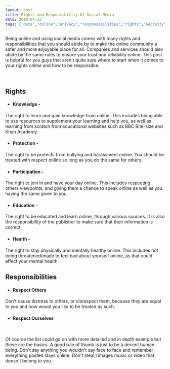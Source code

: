 ```yaml
---
layout: post
title: Rights and Responsibility Of Social Media
date: 2018-04-23
tags: ["data","online","privacy","responsibilities","rights","secruity","Security","social","social media"]
---
```


Being online and using social media comes with many rights and responsibilities that you should abide by to make the online community a safer and more enjoyable place for all. Companies and services should also abide by the same rules to ensure your trust and reliability online. This post is helpful for you guys that aren't quite sure where to start when it comes to your rights online and how to be responsible.

&nbsp;

## Rights

*   ####  Knowledge -
The right to learn and gain knowledge from online. This includes being able to use resources to supplement your learning and help you, as well as learning from scratch from educational websites such as BBC Bite-size and Khan Academy.

*   #### Protection -
The right to be protects from bullying and harassment online. You should be treated with respect online so long as you do the same for others.

*   #### Participation -
The right to join in and have your day online. This includes respecting others viewpoints, and giving them a chance to speak online as well as you having the same given to you.

*   #### Education -
The right to be educated and learn online, through various sources. It is also the responsibility of the publisher to make sure that their information is correct.

*   #### Health -
The right to stay physically and mentally healthy online. This includes not being threatened/made to feel bad about yourself online, as that could affect your mental health.

## Responsibilities

*   ####  Respect Others
Don't cause distress to others, or disrespect them, because they are equal to you and how would you like to be treated as such.

*   #### Respect Ourselves
&nbsp;

Of course the list could go on with more detailed and in depth example but these are the basics. A good rule of thumb is just to be a decent human being. Don't say anything you wouldn't say face to face and remember everything posted stays online. Don't steal;l images music or video that doesn't belong to you.